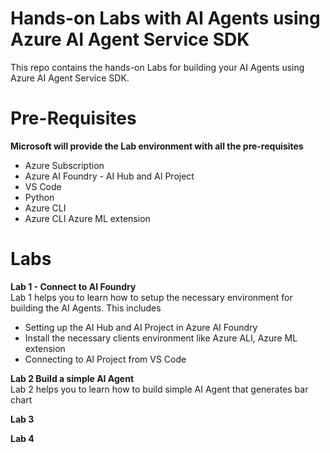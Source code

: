 # Hands-on Labs with AI Agents using Azure AI Agent Service SDK

This repo contains the hands-on Labs for building your AI Agents using Azure AI Agent Service SDK.

# Pre-Requisites
**Microsoft will provide the Lab environment with all the pre-requisites**
* Azure Subscription
* Azure AI Foundry - AI Hub and AI Project <br>
* VS Code <br>
* Python <br>
* Azure CLI <br>
* Azure CLI Azure ML extension <br>

# Labs

**Lab 1 - Connect to AI Foundry**
<br> Lab 1 helps you to learn how to setup the necessary environment for  building the AI Agents. This includes 
* Setting up the AI Hub and AI Project in Azure AI Foundry
* Install the necessary clients environment like Azure ALI, Azure ML extension
* Connecting to AI Project from VS Code

**Lab 2 Build a simple AI Agent**
<br>Lab 2 helps you to learn how to build simple AI Agent that generates bar chart

**Lab 3**

**Lab 4**
